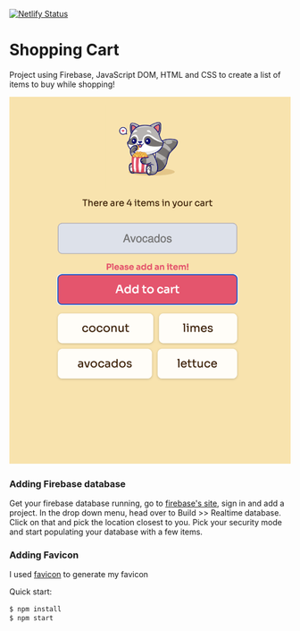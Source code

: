 [![Netlify Status](https://api.netlify.com/api/v1/badges/d431eb43-9bcf-4df6-99e3-a4436ff2442e/deploy-status)](https://app.netlify.com/sites/add-2-shoppingcart/deploys)

# Shopping Cart

Project using Firebase, JavaScript DOM, HTML and CSS to create a list of items to buy while shopping! 

![ingridg screenshot](https://github.com/IngridGdesigns/shopping-cart/blob/main/assets/screenshot.png)

### Adding Firebase database

Get your firebase database running, go to [firebase's site](https://firebase.google.com/), sign in and add a project. In the drop down menu, head over to Build >> Realtime database. Click on that and pick the location closest to you. Pick your security mode and start populating your database with a few items. 

### Adding Favicon

I used [favicon](https://favicon.io/) to generate my favicon

Quick start:

```
$ npm install
$ npm start
````



